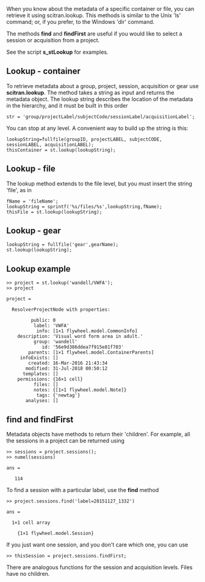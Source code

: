 When you know about the metadata of a specific container or file, you can retrieve it using scitran.lookup.  This methods is similar to the Unix 'ls' command; or, if you prefer, to the Windows 'dir' command.  

The methods **find** and **findFirst** are useful if you would like to select a session or acquisition from a project. 

See the script **s_stLookup** for examples.

## Lookup - container
To retrieve metadata about a group, project, session, acquisition or gear use **scitran.lookup**.  The method takes a string as input and returns the metadata object.  The lookup string describes the location of the metadata in the hierarchy, and it must be built in this order

    str = 'group/projectLabel/subjectCode/sessionLabel/acquisitionLabel';

You can stop at any level.  A convenient way to build up the string is this:

    lookupString=fullfile(groupID, projectLABEL, subjectCODE, sessionLABEL, acquisitionLABEL);
    thisContainer = st.lookup(lookupString);

## Lookup - file

The lookup method extends to the file level, but you must insert the string 'file', as in

    fName = 'fileName';
    lookupString = sprintf('%s/files/%s',lookupString,fName);
    thisFile = st.lookup(lookupString);

## Lookup - gear

    lookupString = fullfile('gear',gearName);
    st.lookup(lookupString);

## Lookup example
```
>> project = st.lookup('wandell/VWFA');
>> project

project = 

  ResolverProjectNode with properties:

         public: 0
          label: 'VWFA'
           info: [1×1 flywheel.model.CommonInfo]
    description: 'Visual word form area in adult.'
          group: 'wandell'
             id: '56e9d386ddea7f915e81f703'
        parents: [1×1 flywheel.model.ContainerParents]
     infoExists: []
        created: 16-Mar-2016 21:43:34
       modified: 31-Jul-2018 00:50:12
      templates: []
    permissions: {16×1 cell}
          files: []
          notes: {[1×1 flywheel.model.Note]}
           tags: {'newtag'}
       analyses: []
```

## find and findFirst
Metadata objects have methods to return their 'children'. For example, all the sessions in a project can be returned using
```
>> sessions = project.sessions();
>> numel(sessions)

ans =

   114
```
To find a session with a particular label, use the **find** method
```
>> project.sessions.find('label=20151127_1332')

ans =

  1×1 cell array

    {1×1 flywheel.model.Session}
```
If you just want one session, and you don't care which one, you can use

```
>> thisSession = project.sessions.findFirst;
```
There are analogous functions for the session and acquisition levels.  Files have no children.

